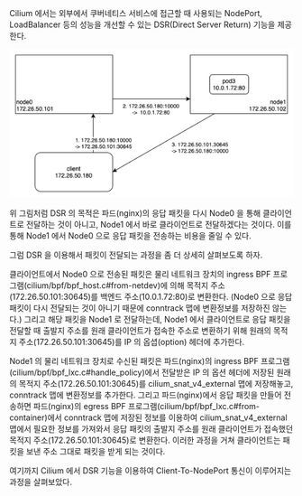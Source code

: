 Cilium 에서는 외부에서 쿠버네티스 서비스에 접근할 때 사용되는 NodePort, LoadBalancer 등의 성능을 개선할 수 있는 DSR(Direct Server Return) 기능을 제공한다.

![cilium.dsr](./cilium-dsr.png)

위 그림처럼 DSR 의 목적은 파드(nginx)의 응답 패킷을 다시 Node0 을 통해 클라이언트로 전달하는 것이 아니고, Node1 에서 바로 클라이언트로 전달하겠다는 것이다. 이를 통해 Node1 에서 Node0 으로 응답 패킷을 전송하는 비용을 줄일 수 있다.

그럼 DSR 을 이용해서 패킷이 전달되는 과정을 좀 더 상세히 살펴보도록 하자.

클라이언트에서 Node0 으로 전송된 패킷은 물리 네트워크 장치의 ingress BPF 프로그램(cilium/bpf/bpf_host.c#from-netdev)에 의해 목적지 주소(172.26.50.101:30645)를 백엔드 주소(10.0.1.72:80)로 변환한다. (Node0 으로 응답 패킷이 다시 전달되는 것이 아니기 때문에 conntrack 맵에 변환정보를 저장하진 않는다.) 그리고 해당 패킷을 Node1 로 전달하는데, Node1 에서 클라이언트로 응답 패킷을 전달할 때 출발지 주소를 원래 클라이언트가 접속한 주소로 변환하기 위해 원래의 목적지 주소(172.26.50.101:30645)를 IP 의 옵셥(option) 헤더에 추가한다.

Node1 의 물리 네트워크 장치로 수신된 패킷은 파드(nginx)의 ingress BPF 프로그램(cilium/bpf/bpf_lxc.c#handle_policy)에서 전달받은 IP 의 옵션 헤더에 저장된 원래의 목적지 주소(172.26.50.101:30645)를 cilium_snat_v4_external 맵에 저장해놓고, conntrack 맵에 변환정보를 추가한다. 그리고 파드(nginx)에서 응답 패킷을 만들어 전송하면 파드(nginx)의 egress BPF 프로그램(cilium/bpf/bpf_lxc.c#from-container)에서 conntrack 맵에 저장된 정보를 이용하여 cilium_snat_v4_external 맵에서 필요한 정보를 가져와서 응답 패킷의 출발지 주소를 원래 클라이언트가 접속했던 목적지 주소(172.26.50.101:30645)로 변환한다. 이러한 과정을 거쳐 클라이언트는 패킷을 보낸 주소 그대로 패킷을 받게 되는 것이다.

여기까지 Cilium 에서 DSR 기능을 이용하여 Client-To-NodePort 통신이 이루어지는 과정을 살펴보았다.
